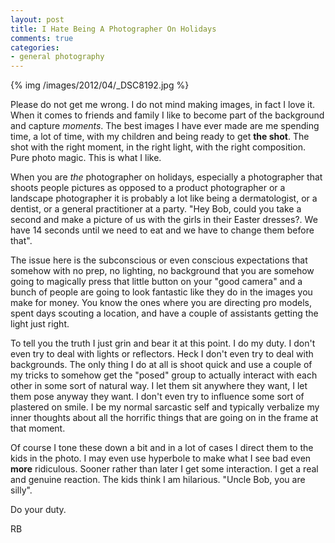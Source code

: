 ```yaml
---
layout: post
title: I Hate Being A Photographer On Holidays
comments: true
categories:
- general photography
---
```


{% img /images/2012/04/_DSC8192.jpg %}

Please do not get me wrong. I do not mind making images, in fact I love it. When it comes to friends and family I like to become part of the background and capture *moments*. The best images I have ever made are me spending time, a lot of time, with my children and being ready to get **the shot**. The shot with the right moment, in the right light, with the right composition. Pure photo magic. This is what I like.

When you are *the* photographer on holidays, especially a photographer that shoots people pictures as opposed to a product photographer or a landscape photographer it is probably a lot like being a dermatologist, or a dentist, or a general practitioner at a party. "Hey Bob, could you take a second and make a picture of us with the girls in their Easter dresses?. We have 14 seconds until we need to eat and we have to change them before that". 

<!--more-->

The issue here is the subconscious or even conscious expectations that somehow with no prep, no lighting, no background that you are somehow going to magically press that little button on your "good camera" and a bunch of people are going to look fantastic like they do in the images you make for money. You know the ones where you are directing pro models, spent days scouting a location, and have a couple of assistants getting the light just right.

To tell you the truth I just grin and bear it at this point. I do my duty. I don't even try to deal with lights or reflectors. Heck I don't even try to deal with backgrounds. The only thing I do at all is shoot quick and use a couple of my tricks to somehow get the "posed" group to actually interact with each other in some sort of natural way. I let them sit anywhere they want, I let them pose anyway they want. I don't even try to influence some sort of plastered on smile. I be my normal sarcastic self and typically verbalize my inner thoughts about all the horrific things that are going on in the frame at that moment.

Of course I tone these down a bit and in a lot of cases I direct them to the kids in the photo. I may even use hyperbole to make what I see bad even **more** ridiculous. Sooner rather than later I get some interaction. I get a real and genuine reaction. The kids think I am hilarious. "Uncle Bob, you are silly".

Do your duty.

RB



